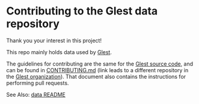 # Contributing to the Glest data repository

Thank you your interest in this project!

This repo mainly holds data used by [Glest](https://glest.github.io/docs/).

The guidelines for contributing are the same for the [Glest source
code](https://github.com/Glest/glest-source), and can be found
in
[CONTRIBUTING.md](https://github.com/Glest/glest-source/blob/develop/CONTRIBUTING.md)
(link leads to a different repository in the [Glest
organization](https://github.com/Glest)). That document also
contains the instructions for performing pull requests.

See Also: [data README](https://github.com/Glest/glest-data/blob/develop/README.md)
